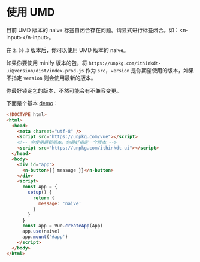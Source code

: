 # 使用 UMD

<n-alert title="警告" type="warning" :bordered="false">
  目前 UMD 版本的 naive 标签自闭合存在问题。请显式进行标签闭合。如：<n-text code>&lt;n-input>&lt;/n-input></n-text>。
</n-alert>

在 `2.30.3` 版本后，你可以使用 UMD 版本的 naive。

如果你要使用 minify 版本的包，将 `https://unpkg.com/ithinkdt-ui@version/dist/index.prod.js` 作为 `src`，`version` 是你期望使用的版本，如果不指定 `version` 则会使用最新的版本。

你最好锁定包的版本，不然可能会有不兼容变更。

下面是个基本 [demo](https://jsbin.com/saxubitaki/1/edit?html,output)：

```html
<!DOCTYPE html>
<html>
  <head>
    <meta charset="utf-8" />
    <script src="https://unpkg.com/vue"></script>
    <!-- 会使用最新版本，你最好指定一个版本 -->
    <script src="https://unpkg.com/ithinkdt-ui"></script>
  </head>
  <body>
    <div id="app">
      <n-button>{{ message }}</n-button>
    </div>
    <script>
      const App = {
        setup() {
          return {
            message: 'naive'
          }
        }
      }
      const app = Vue.createApp(App)
      app.use(naive)
      app.mount('#app')
    </script>
  </body>
</html>
```
